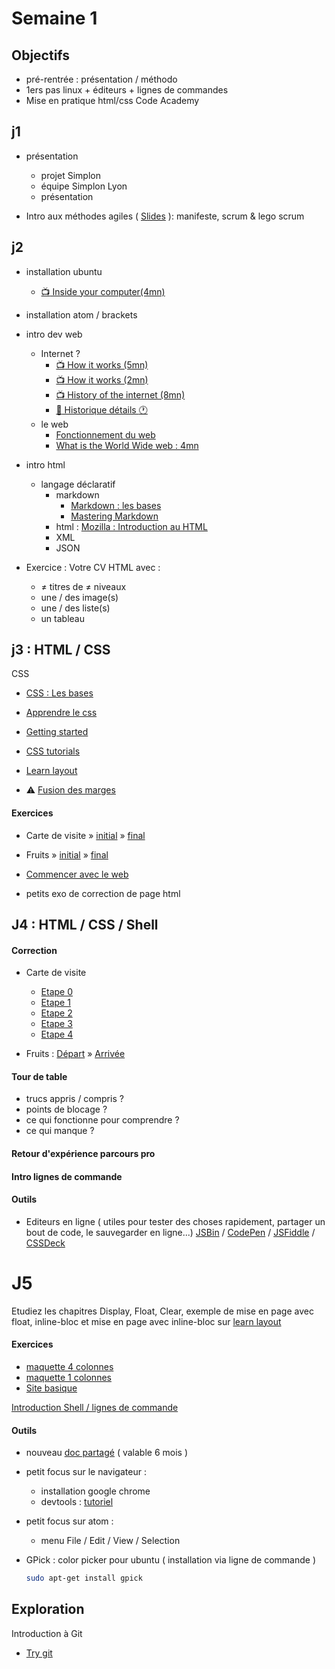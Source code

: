 # Semaine 1

## Objectifs
+ pré-rentrée : présentation / méthodo
+ 1ers pas linux + éditeurs + lignes de commandes
+ Mise en pratique html/css Code Academy

## j1
+ présentation
  + projet Simplon
  + équipe Simplon Lyon
  + présentation

+ Intro aux méthodes agiles ( [Slides](https://docs.google.com/presentation/d/19lDHdIFVB5VD34tKpjO_hP8-I2s6hwz2mTw4rx802CQ/edit?usp=sharing) ): manifeste, scrum & lego scrum

## j2
+ installation ubuntu
  + [:tv: Inside your computer(4mn)](https://www.youtube.com/watch?v=AkFi90lZmXA)
+ installation atom / brackets

+ intro dev web
  + Internet ?
    + [:tv: How it works (5mn)](https://www.youtube.com/watch?v=7_LPdttKXPc)
    + [:tv: How it works (2mn)](https://www.youtube.com/watch?v=qv0XCaUkfNk)
    + [:tv: History of the internet (8mn)](https://www.youtube.com/watch?v=9hIQjrMHTv4)
    + [:book: Historique détails :clock1: ](http://www.internetsociety.org/fr/internet/qu’est-ce-que-l’internet/histoire-de-l’internet/un-bref-historique-de-linternet)
  + le web
    + [Fonctionnement du web ](https://developer.mozilla.org/fr/Apprendre/Commencer_avec_le_web/Le_fonctionnement_du_Web)
    + [What is the World Wide web : 4mn](https://www.youtube.com/watch?v=J8hzJxb0rpc)

+ intro html
  + langage déclaratif
    + markdown
      - [Markdown : les bases](https://help.github.com/articles/markdown-basics/)
      - [Mastering Markdown](http://guides.github.com/features/mastering-markdown/)
    + html : [Mozilla : Introduction au HTML](https://developer.mozilla.org/fr/docs/Web/Guide/HTML/Introduction )
    + XML
    + JSON

+ Exercice : Votre CV HTML avec :
  + ≠ titres de ≠ niveaux
  + une / des image(s)
  + une / des liste(s)
  + un tableau

## j3 : HTML / CSS

CSS
+ [CSS : Les bases](https://developer.mozilla.org/fr/Apprendre/Commencer_avec_le_web/Les_bases_CSS)
+ [Apprendre le css](https://developer.mozilla.org/fr/Apprendre/CSS)
+ [Getting started ](https://docs.webplatform.org/wiki/guides/getting_started_with_css)
+ [CSS tutorials](https://docs.webplatform.org/wiki/css/tutorials)
+ [Learn layout](http://learnlayout.com)

+ :warning: [Fusion des marges]( http://www.alsacreations.com/article/lire/629-fusion-des-marges.html)

#### Exercices
+ Carte de visite » [initial](https://www.evernote.com/l/AAGo6pfntMhAAIFNNPwF9EjJvTuKi67nc24) » [final](https://www.evernote.com/l/AAGjwhH2R8dD2asm5mOILmwQiGR8SVq_1Os)

+ Fruits » [initial](https://www.evernote.com/l/AAFLbIIhc1RM-pyqQxNLvErDYw1pbRDvl5U) » [final](https://www.evernote.com/l/AAFzndtqu8lJDJxOLUiYMuY8-G5Fg74Ww3Y)

+ [Commencer avec le web](https://developer.mozilla.org/fr/docs/Apprendre/Commencer_avec_le_web)

+ petits exo de correction de page html

## J4 : HTML / CSS / Shell

#### Correction

+  Carte de visite
	+ [Etape 0](https://gist.github.com/anonymous/6a9b953cf0b733c56891)
	+ [Etape 1](https://gist.github.com/anonymous/78b940ec0b513da15016)
	+ [Etape 2](https://gist.github.com/anonymous/84e49433b24875ae2f38)
	+ [Etape 3](https://gist.github.com/anonymous/3441858823876c5129d0)
	+ [Etape 4](https://gist.github.com/anonymous/2eb75d244d848e2dab8b)

+ Fruits : [Départ](https://gist.github.com/anonymous/7ef81214d6c2cf18659a) » [Arrivée](https://gist.github.com/anonymous/df0ec8ae246da8c498d4)

#### Tour de table
  + trucs appris / compris ?
  + points de blocage ?
  + ce qui fonctionne pour comprendre ?
  + ce qui manque ?

#### Retour d'expérience parcours pro

#### Intro lignes de commande


#### Outils
+  Editeurs en ligne ( utiles pour tester des choses rapidement, partager un bout de code, le sauvegarder en ligne...)
[JSBin](https://jsbin.com) /
[CodePen](http://codepen.io/) /
[JSFiddle](http://jsfiddle.net) /
[CSSDeck](http://cssdeck.com)

# J5

Etudiez les chapitres Display, Float, Clear, exemple de mise en page avec float, inline-bloc et mise en page avec inline-bloc sur [learn layout](http://fr.learnlayout.com/)

#### Exercices

+ [maquette 4 colonnes](http://ironsummitmedia.github.io/startbootstrap-4-col-portfolio/)
+ [maquette 1 colonnes](http://ironsummitmedia.github.io/startbootstrap-1-col-portfolio/)
+ [Site basique](http://ironsummitmedia.github.io/startbootstrap-small-business/)


[Introduction Shell / lignes de commande](intro-shell)

#### Outils

+ nouveau [doc partagé](https://semestriel.framapad.org/p/simplon-lyon-memo) ( valable 6 mois )

+ petit focus sur le navigateur :
  + installation google chrome
  + devtools : [tutoriel](http://discover-devtools.codeschool.com/)

+ petit focus sur atom :
	- menu File / Edit / View / Selection

+ GPick : color picker pour ubuntu ( installation via ligne de commande )

  ```bash
  sudo apt-get install gpick
  ```

## Exploration

Introduction à Git
+ [Try git](https://try.github.io/levels/1/challenges/1)


